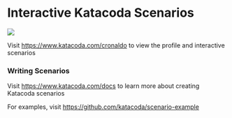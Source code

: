 # Interactive Katacoda Scenarios

[![](http://shields.katacoda.com/katacoda/cronaldo/count.svg)](https://www.katacoda.com/cronaldo "Get your profile on Katacoda.com")

Visit https://www.katacoda.com/cronaldo to view the profile and interactive scenarios

### Writing Scenarios
Visit https://www.katacoda.com/docs to learn more about creating Katacoda scenarios

For examples, visit https://github.com/katacoda/scenario-example
